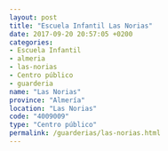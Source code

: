```yaml
---
layout: post
title: "Escuela Infantil Las Norias"
date: 2017-09-20 20:57:05 +0200
categories:
- Escuela Infantil
- almeria
- las-norias
- Centro público
- guarderia
name: "Las Norias"
province: "Almería"
location: "Las Norias"
code: "4009009"
type: "Centro público"
permalink: /guarderias/las-norias.html
---
```

